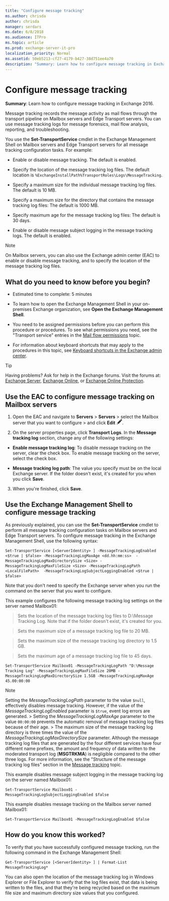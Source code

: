 ```yaml
---
title: "Configure message tracking"
ms.author: chrisda
author: chrisda
manager: serdars
ms.date: 6/8/2018
ms.audience: ITPro
ms.topic: article
ms.prod: exchange-server-it-pro
localization_priority: Normal
ms.assetid: 50eb5213-cf27-4179-b427-38d751ee4a70
description: "Summary: Learn how to configure message tracking in Exchange 2016."
---
```


# Configure message tracking

 **Summary**: Learn how to configure message tracking in Exchange 2016.
  
Message tracking records the message activity as mail flows through the transport pipeline on Mailbox servers and Edge Transport servers. You can use message tracking logs for message forensics, mail flow analysis, reporting, and troubleshooting.
  
You use the **Set-TransportService** cmdlet in the Exchange Management Shell on Mailbox servers and Edge Transport servers for all message tracking configuration tasks. For example: 
  
- Enable or disable message tracking. The default is enabled.
    
- Specify the location of the message tracking log files. The default location is `%ExchangeInstallPath%TransportRoles\Logs\MessageTracking`.
    
- Specify a maximum size for the individual message tracking log files. The default is 10 MB.
    
- Specify a maximum size for the directory that contains the message tracking log files: The default is 1000 MB.
    
- Specify maximum age for the message tracking log files: The default is 30 days.
    
- Enable or disable message subject logging in the message tracking logs. The default is enabled.
    
> [!NOTE]
> On Mailbox servers, you can also use the Exchange admin center (EAC) to enable or disable message tracking, and to specify the location of the message tracking log files.
  
## What do you need to know before you begin?

- Estimated time to complete: 5 minutes
    
-  To learn how to open the Exchange Management Shell in your on-premises Exchange organization, see **Open the Exchange Management Shell**.
    
- You need to be assigned permissions before you can perform this procedure or procedures. To see what permissions you need, see the "Transport service" entries in the [Mail flow permissions](../../permissions/feature-permissions/mail-flow-permissions.md) topic.
    
- For information about keyboard shortcuts that may apply to the procedures in this topic, see [Keyboard shortcuts in the Exchange admin center](../../about-documentation/exchange-admin-center-keyboard-shortcuts.md).
    
> [!TIP]
> Having problems? Ask for help in the Exchange forums. Visit the forums at: [Exchange Server](https://go.microsoft.com/fwlink/p/?linkId=60612), [Exchange Online](https://go.microsoft.com/fwlink/p/?linkId=267542), or [Exchange Online Protection](https://go.microsoft.com/fwlink/p/?linkId=285351).
  
## Use the EAC to configure message tracking on Mailbox servers

1. Open the EAC and navigate to **Servers** \> **Servers** \> select the Mailbox server that you want to configure \> and click **Edit** ![Edit icon](../../media/ITPro_EAC_EditIcon.png).
    
2. On the server properties page, click **Transport Logs**. In the **Message tracking log** section, change any of the following settings: 
    
  - **Enable message tracking log**: To disable message tracking on the server, clear the check box. To enable message tracking on the server, select the check box.
    
  - **Message tracking log path**: The value you specify must be on the local Exchange server. If the folder doesn't exist, it's created for you when you click **Save**.
    
3. When you're finished, click **Save**.
    
## Use the Exchange Management Shell to configure message tracking

As previously explained, you can use the **Set-TransportService** cmdlet to perform all message tracking configuration tasks on Mailbox servers and Edge Transport servers. To configure message tracking in the Exchange Management Shell, use the following syntax: 
  
```
Set-TransportService [<ServerIdentity> ] -MessageTrackingLogEnabled <$true | $false> -MessageTrackingLogMaxAge <dd.hh:mm:ss>  -MessageTrackingLogMaxDirectorySize <Size> -MessageTrackingLogMaxFileSize <Size> -MessageTrackingLogPath <LocalFilePath>  -MessageTrackingLogSubjectLoggingEnabled <$true | $false>
```

Note that you don't need to specify the Exchange server when you run the command on the server that you want to configure.
  
This example configures the following message tracking log settings on the server named Mailbox01:
  
> Sets the location of the message tracking log files to D:\Message Tracking Log. Note that if the folder doesn't exist, it's created for you.
    
> Sets the maximum size of a message tracking log file to 20 MB.
    
> Sets the maximum size of the message tracking log directory to 1.5 GB.
    
> Sets the maximum age of a message tracking log file to 45 days.
    
```
Set-TransportService Mailbox01 -MessageTrackingLogPath "D:\Message Tracking Log" -MessageTrackingLogMaxFileSize 20MB -MessageTrackingLogMaxDirectorySize 1.5GB -MessageTrackingLogMaxAge 45.00:00:00
```

> [!NOTE]
> Setting the _MessageTrackingLogPath_ parameter to the value `$null`, effectively disables message tracking. However, if the value of the _MessageTrackingLogEnabled_ parameter is `$true`, event log errors are generated. > Setting the _MessageTrackingLogMaxAge_ parameter to the value `00:00:00` prevents the automatic removal of message tracking log files because of their age. > The maximum size of the message tracking log directory is three times the value of the _MessageTrackingLogMaxDirectorySize_ parameter. Although the message tracking log files that are generated by the four different services have four different name prefixes, the amount and frequency of data written to the moderated transport log (**MSGTRKMA**) is negligible compared to the other three logs. For more information, see the "Structure of the message tracking log files" section in the [Message tracking](message-tracking.md) topic.
  
This example disables message subject logging in the message tracking log on the server named Mailbox01:
  
```
Set-TransportService Mailbox01 -MessageTrackingLogSubjectLoggingEnabled $false
```

This example disables message tracking on the Mailbox server named Mailbox01:
  
```
Set-TransportService Mailbox01 -MessageTrackingLogEnabled $false
```

## How do you know this worked?

To verify that you have successfully configured message tracking, run the following command in the Exchange Management Shell:
  
```
Get-TransportService [<ServerIdentity> ] | Format-List MessageTrackingLog*
```

You can also open the location of the message tracking log in Windows Explorer or File Explorer to verify that the log files exist, that data is being written to the files, and that they're being recycled based on the maximum file size and maximum directory size values that you configured.
  

